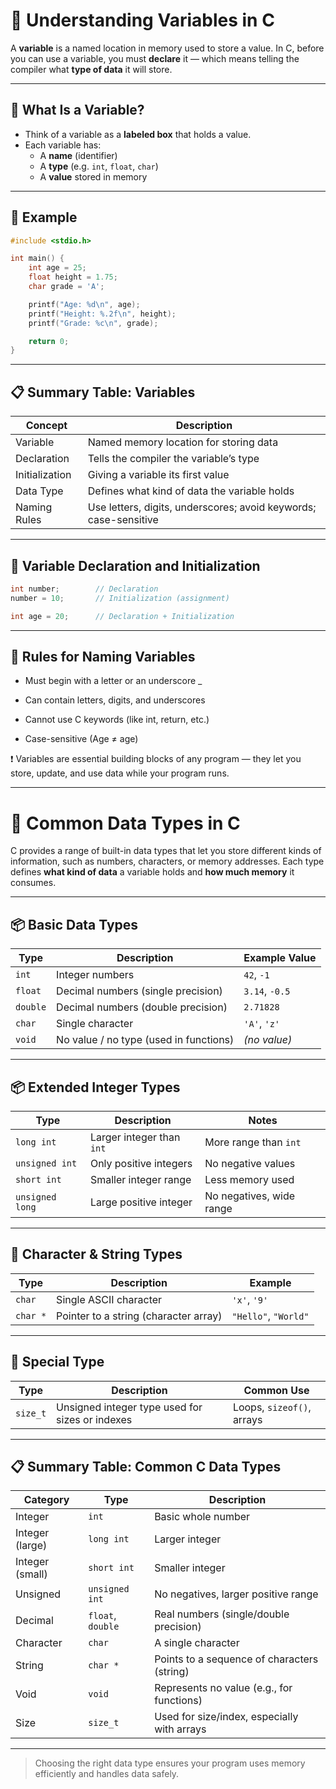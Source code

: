 # 🔧 Understanding Variables in C

A **variable** is a named location in memory used to store a value. In C, before you can use a variable, you must **declare** it — which means telling the compiler what **type of data** it will store.

---

## 📌 What Is a Variable?

- Think of a variable as a **labeled box** that holds a value.
- Each variable has:
  - A **name** (identifier)
  - A **type** (e.g. `int`, `float`, `char`)
  - A **value** stored in memory

---

## 🧪 Example

```c
#include <stdio.h>

int main() {
    int age = 25;
    float height = 1.75;
    char grade = 'A';

    printf("Age: %d\n", age);
    printf("Height: %.2f\n", height);
    printf("Grade: %c\n", grade);

    return 0;
}
```

---
## 📋 Summary Table: Variables

| Concept         | Description                                            |
|-----------------|--------------------------------------------------------|
| Variable        | Named memory location for storing data                |
| Declaration     | Tells the compiler the variable’s type                |
| Initialization  | Giving a variable its first value                     |
| Data Type       | Defines what kind of data the variable holds          |
| Naming Rules    | Use letters, digits, underscores; avoid keywords; case-sensitive |

---
## 🎯 Variable Declaration and Initialization
```c
int number;        // Declaration
number = 10;       // Initialization (assignment)

int age = 20;      // Declaration + Initialization
```

---
## 📃 Rules for Naming Variables
- Must begin with a letter or an underscore _

- Can contain letters, digits, and underscores

- Cannot use C keywords (like int, return, etc.)

- Case-sensitive (Age ≠ age)

❗ Variables are essential building blocks of any program — they let you store, update, and use data while your program runs.

---
# 🧠 Common Data Types in C

C provides a range of built-in data types that let you store different kinds of information, such as numbers, characters, or memory addresses. Each type defines **what kind of data** a variable holds and **how much memory** it consumes.

---

## 📦 Basic Data Types

| Type        | Description                                | Example Value     |
|-------------|--------------------------------------------|-------------------|
| `int`       | Integer numbers                            | `42`, `-1`        |
| `float`     | Decimal numbers (single precision)         | `3.14`, `-0.5`    |
| `double`    | Decimal numbers (double precision)         | `2.71828`         |
| `char`      | Single character                           | `'A'`, `'z'`      |
| `void`      | No value / no type (used in functions)     | *(no value)*      |

---

## 📦 Extended Integer Types

| Type             | Description                              | Notes                                |
|------------------|------------------------------------------|--------------------------------------|
| `long int`       | Larger integer than `int`                | More range than `int`                |
| `unsigned int`   | Only positive integers                   | No negative values                   |
| `short int`      | Smaller integer range                    | Less memory used                     |
| `unsigned long`  | Large positive integer                   | No negatives, wide range             |

---

## 🧵 Character & String Types

| Type       | Description                                      | Example               |
|------------|--------------------------------------------------|------------------------|
| `char`     | Single ASCII character                           | `'x'`, `'9'`           |
| `char *`   | Pointer to a string (character array)            | `"Hello"`, `"World"`   |

---

## 📐 Special Type

| Type      | Description                                      | Common Use                      |
|-----------|--------------------------------------------------|----------------------------------|
| `size_t`  | Unsigned integer type used for sizes or indexes  | Loops, `sizeof()`, arrays        |

---

## 📋 Summary Table: Common C Data Types

| Category           | Type              | Description                                      |
|--------------------|-------------------|--------------------------------------------------|
| Integer            | `int`             | Basic whole number                               |
| Integer (large)    | `long int`        | Larger integer                                   |
| Integer (small)    | `short int`       | Smaller integer                                  |
| Unsigned           | `unsigned int`    | No negatives, larger positive range              |
| Decimal            | `float`, `double` | Real numbers (single/double precision)           |
| Character          | `char`            | A single character                               |
| String             | `char *`          | Points to a sequence of characters (string)      |
| Void               | `void`            | Represents no value (e.g., for functions)        |
| Size               | `size_t`          | Used for size/index, especially with arrays      |

---

> Choosing the right data type ensures your program uses memory efficiently and handles data safely.

